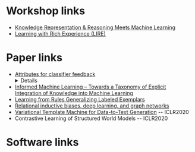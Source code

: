 # Workshop links
* [Knowledge Representation & Reasoning Meets Machine Learning](https://kr2ml.github.io/)
* [Learning with Rich Experience (LIRE)](https://sites.google.com/view/neurips2019lire)

# Paper links

* [Attributes for classifier feedback](https://www.cc.gatech.edu/~parikh/Publications/ParkashParikh_ECCV_2012_attributes_feedback.pdf) <details> <summary> Details </summary> Authors propose a better way of active learning where the annotator first looks at the prediction of the classifier on the provided example. If the prediction is incorrect, the annotator provides the correct label. Annotator also provides high-level reasons behind why the predicted label is wrong. Thus feedback from annotator is of two kinds: 1. Label-based feedback. 2. Annotator based feedback </details>
* [Informed Machine Learning – Towards a Taxonomy of Explicit Integration of Knowledge into Machine Learning](https://arxiv.org/pdf/1903.12394.pdf)
* [Learning from Rules Generalizing Labeled Exemplars](https://openreview.net/forum?id=SkeuexBtDr)
* [Relational inductive biases, deep learning, and graph networks](https://arxiv.org/pdf/1806.01261.pdf)
* [Variational Template Machine for Data-to-Text Generation](https://openreview.net/forum?id=HkejNgBtPB) -- ICLR2020
* Contrastive Learning of Structured World Models -- ICLR2020

# Software links
